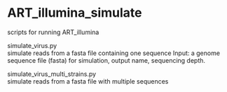 # ART_illumina_simulate
scripts for running ART_illumina   

simulate_virus.py   
simulate reads from a fasta file containing one sequence
Input: a genome sequence file (fasta) for simulation, output name, sequencing depth.   

simulate_virus_multi_strains.py   
simulate reads from a fasta file with multiple sequences
